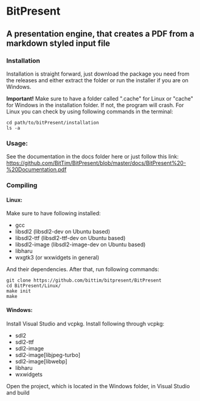 # BitPresent
## A presentation engine, that creates a PDF from a markdown styled input file

### Installation
Installation is straight forward, just download the package you need from the releases and either extract the folder or run the installer if you are on Windows.

**Important!** Make sure to have a folder called ".cache" for Linux or "cache" for Windows in the installation folder. If not, the program will crash. For Linux you can check by using following commands in the terminal:
```
cd path/to/bitPresent/installation
ls -a
```

### Usage:
See the documentation in the docs folder here or just follow this link:
https://github.com/BitTim/BitPresent/blob/master/docs/BitPresent%20-%20Documentation.pdf

### Compiling
#### Linux:
Make sure to have following installed:
* gcc
* libsdl2 (libsdl2-dev on Ubuntu based)
* libsdl2-ttf (libsdl2-ttf-dev on Ubuntu based)
* libsdl2-image (libsdl2-image-dev on Ubuntu based)
* libharu
* wxgtk3 (or wxwidgets in general)

And their dependencies. After that, run following commands:

```
git clone https://github.com/bittim/bitpresent/BitPresent
cd BitPresent/Linux/
make init
make
```

#### Windows:
Install Visual Studio and vcpkg.
Install following through vcpkg:
* sdl2
* sdl2-ttf
* sdl2-image
* sdl2-image[libjpeg-turbo]
* sdl2-image[libwebp]
* libharu
* wxwidgets

Open the project, which is located in the Windows folder, in Visual Studio and build
